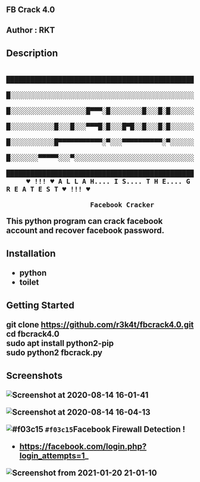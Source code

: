 <h2>FB Crack 4.0<h2.
<br>

<h4>Author : RKT</h4>


### Description ###


     
         █████████████████████████████████████████████████
         █░░░░░░░░░░░░░░░░░░░░░░░░░░░░░░░░░░░░░░░░░░░░░░░█
         █░░░░░░░░░░░░░░░░░░░█▀▀▀░█░░░░░░░░█░░░█░█░░░░░░░█
         █░░░░░░░░░░░█░░░█░░░▀▀▀█░█░░░█▀█░░█░░░█░█░░░░░░░█
         █░░░░░░░░░░░█▀▀▀▀▀▀▀▀▀▀▀░▀░░░▀▀▀▀▀▀▀▀▀▀░▀░░░░░░░█
         █░░░░░░░▀▀▀▀▀░░░▀░░░░░░░░░░░░░░░░░░░░░░░░░░░░░░░█
         █████████████████████████████████████████████████
         ♥ !!! ♥ A L L A H.... I S.... T H E.... G R E A T E S T ♥ !!! ♥
             
                         Facebook Cracker


This python program can crack facebook account and recover facebook password.


### Installation ###

<ul>
  <li>python</li>
  <li>toilet</li>
  </ul>



### Getting Started ###

 git clone https://github.com/r3k4t/fbcrack4.0.git
<br>
 cd fbcrack4.0
<br>
 sudo apt install python2-pip
<br>
 sudo python2 fbcrack.py

### Screenshots ###

![Screenshot at 2020-08-14 16-01-41](https://user-images.githubusercontent.com/69615463/90241380-89416f80-de48-11ea-90be-bb3ce7433a57.png)
<br>


![Screenshot at 2020-08-14 16-04-13](https://user-images.githubusercontent.com/69615463/90241585-ffde6d00-de48-11ea-9cbc-87043fc2c263.png)

![#f03c15](https://via.placeholder.com/15/f03c15/000000?text=+) `#f03c15`Facebook Firewall Detection ! 


+ https://facebook.com/login.php?login_attempts=1_

![Screenshot from 2021-01-20 21-01-10](https://user-images.githubusercontent.com/69615463/105198253-ac92e800-5b67-11eb-89ee-377771ce1477.png)



